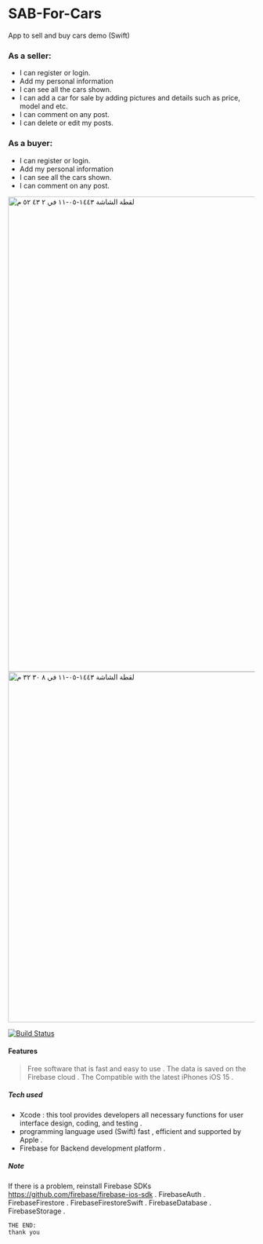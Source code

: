 # SAB-For-Cars
App to sell and buy cars demo (Swift)
### As a seller: 
- I can register or login.
- Add my personal information
-  I can see all the cars shown.
- I can add a car for sale by adding pictures and details such as price, model and etc.
- I can comment on any post.
- I can delete or edit my posts.
###  As a buyer:
-  I can register or login.
- Add my personal information
 - I can see all the cars shown.
- I can comment on any post.
<img width="968" alt="‏لقطة الشاشة ١٤٤٣-٠٥-١١ في ٢ ٤٣ ٥٢ م" src="https://user-images.githubusercontent.com/91524745/146180879-bab92a53-91e3-48dc-b5d3-2111c26ac7db.png">
<img width="714" alt="‏لقطة الشاشة ١٤٤٣-٠٥-١١ في ٨ ٣٠ ٣٢ م" src="https://user-images.githubusercontent.com/91524745/147347489-70d69ff8-284b-48bb-9753-45cff41c9e42.png">

[![Build Status](https://travis-ci.org/joemccann/dillinger.svg?branch=master)](https://travis-ci.org/joemccann/dillinger)

#### Features

> Free software that is fast and easy to use .
The data is saved on the Firebase cloud .
The 
Compatible with the latest iPhones iOS 15 .

##### Tech used    
- Xcode : this tool provides developers all necessary functions for user interface design, coding, and testing . 
- programming language used (Swift)  fast , efficient and supported by Apple .
- Firebase for Backend development platform . 

##### Note
If there is a problem, reinstall Firebase SDKs
https://github.com/firebase/firebase-ios-sdk .
FirebaseAuth .
FirebaseFirestore .
FirebaseFirestoreSwift .
FirebaseDatabase .
FirebaseStorage .

```
THE END:
thank you
